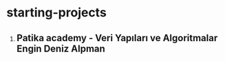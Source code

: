 # starting-projects

<ol type= "1">
<li><h2> Patika academy - Veri Yapıları ve Algoritmalar
Engin Deniz Alpman </h2></li>
</ol>
